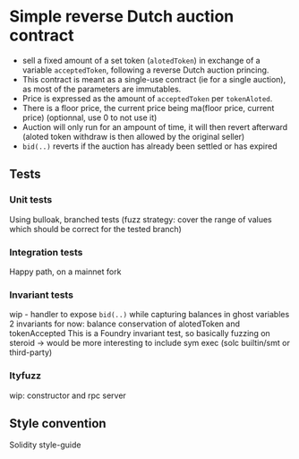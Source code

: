 # Simple reverse Dutch auction contract

- sell a fixed amount of a set token (`alotedToken`) in exchange of a variable `acceptedToken`, following a reverse Dutch auction princing.
- This contract is meant as a single-use contract (ie for a single auction), as most of the parameters are immutables.
- Price is expressed as the amount of `acceptedToken` per `tokenAloted`.
- There is a floor price, the current price being ma(floor price, current price) (optionnal, use 0 to not use it)
- Auction will only run for an ampount of time, it will then revert afterward (aloted token withdraw is then allowed by the original seller)
- `bid(..)` reverts if the auction has already been settled or has expired

## Tests
### Unit tests
Using bulloak, branched tests (fuzz strategy: cover the range of values which should be correct for the tested branch)

### Integration tests
Happy path, on a mainnet fork

### Invariant tests
wip - handler to expose `bid(..)` while capturing balances in ghost variables
2 invariants for now: balance conservation of alotedToken and tokenAccepted
This is a Foundry invariant test, so basically fuzzing on steroid -> would be more interesting to include sym exec (solc builtin/smt or third-party)

### Ityfuzz
wip: constructor and rpc server

## Style convention
Solidity style-guide